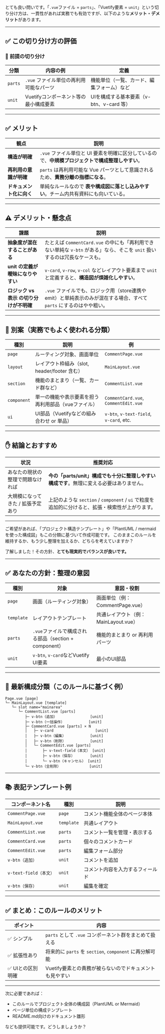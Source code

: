 とても良い問いです。「`.vue`ファイル = `parts`」、「Vuetify要素 = `unit`」という切り分け方は、一貫性があれば実務でも有効ですが、以下のような**メリット・デメリット**があります。

---

## ✅ この切り分け方の評価

### 🎯 **前提の切り分け**

| 分類      | 内容の例                    | 定義                          |
| ------- | ----------------------- | --------------------------- |
| `parts` | `.vue` ファイル単位の再利用可能なパーツ | 機能単位（一覧、カード、編集フォーム）など       |
| `unit`  | Vuetifyコンポーネント等の最小構成要素  | UIを構成する基本要素（v-btn、v-card 等） |

---

## ✅ メリット

| 観点             | 説明                                                       |
| -------------- | -------------------------------------------------------- |
| **構造が明確**      | `.vue` ファイル単位と UI 要素を明確に区分しているので、**中規模プロジェクトで構成整理しやすい**。 |
| **再利用の意識が明確**  | `parts` は再利用可能な Vue パーツとして意識されるため、**責務分離の指標になる**。        |
| **ドキュメント化に向く** | 単純なルールなので **表や構成図に落とし込みやすい**。チーム内共有資料にも向いている。            |

---

## ⚠️ デメリット・懸念点

| 課題                       | 説明                                                                              |
| ------------------------ | ------------------------------------------------------------------------------- |
| **抽象度が混在することがある**        | たとえば `CommentCard.vue` の中にも「再利用できない単純な `v-btn` がある」なら、そこを `unit` 扱いするのは冗長なケースも。 |
| **unit の定義が曖昧になりやすい**    | `v-card`, `v-row`, `v-col` などレイアウト要素まで `unit` と定義すると、**構造図が煩雑化しやすい**。           |
| **ロジック vs 表示 の切り分けが不明確** | `.vue` ファイルでも、ロジック用（store連携や emit）と単純表示のみが混在する場合、すべて `parts` にするのはやや粗い。         |

---

## 🔁 別案（実務でもよく使われる分類）

| 種別          | 説明                               | 例                                       |
| ----------- | -------------------------------- | --------------------------------------- |
| `page`      | ルーティング対象、画面単位                    | `CommentPage.vue`                       |
| `layout`    | レイアウト枠組み（slot, header/footer 含む） | `MainLayout.vue`                        |
| `section`   | 機能のまとまり（一覧、カード群など）               | `CommentList.vue`                       |
| `component` | 単一の機能や表示要素を担う再利用部品（vueファイル）      | `CommentCard.vue`, `CommentEdit.vue`    |
| `ui`        | UI部品（Vuetifyなどの組み合わせ or 単品）      | `v-btn`, `v-text-field`, `v-card`, etc. |

---

## ✋ 結論とおすすめ

| 状況                 | 推奨対応                                                             |
| ------------------ | ---------------------------------------------------------------- |
| あなたの現状の整理で問題なければ   | **今の「parts/unit」構成でも十分に整理しやすい構成です**。無理に変える必要はありません。              |
| 大規模になってきた / 拡張予定あり | 上記のような `section` / `component` / `ui` で粒度を追加的に分けると、拡張・検索性が上がります。 |

---

ご希望があれば、「プロジェクト構造テンプレート」や「PlantUML / mermaid を使った構成図」もこの分類に基づいて作成可能です。
このままこのルールを維持するか、もう少し整理を加えるか、どちらを考えていますか？

了解しました！その方針、**とても現実的でバランスが良いです。**

---

## ✅ あなたの方針：整理の意図

| 種別         | 対象                                      | 意図・役割                     |
| ---------- | --------------------------------------- | ------------------------- |
| `page`     | 画面（ルーティング対象）                            | 画面単位（例：CommentPage.vue）   |
| `template` | レイアウトテンプレート                             | 共通レイアウト（例：MainLayout.vue） |
| `parts`    | `.vue`ファイルで構成される部品（section + component） | 機能的まとまり or 再利用パーツ         |
| `unit`     | `v-btn`, `v-card`などVuetify UI要素         | 最小のUI部品                   |

---

## 🧩 最新構成分類（このルールに基づく例）

```plaintext
Page.vue [page]
└─ MainLayout.vue [template]
   └─ slot name="mainarea"
      └─ CommentList.vue [parts]
         ├─ v-btn（追加）               [unit]
         ├─ v-btn（一括操作）           [unit]
         ├─ CommentCard.vue [parts] × N
         │   ├─ v-card                   [unit]
         │   ├─ v-btn（編集）           [unit]
         │   ├─ v-btn（削除）           [unit]
         │   └─ CommentEdit.vue [parts]
         │       ├─ v-text-field（本文） [unit]
         │       ├─ v-btn（保存）       [unit]
         │       └─ v-btn（キャンセル） [unit]
         └─ v-btn（全削除）             [unit]
```

---

## 📚 表記テンプレート例

| コンポーネント名           | 種別         | 説明               |
| ------------------ | ---------- | ---------------- |
| `CommentPage.vue`  | `page`     | コメント機能全体のページ本体   |
| `MainLayout.vue`   | `template` | 共通レイアウト          |
| `CommentList.vue`  | `parts`    | コメント一覧を管理・表示する   |
| `CommentCard.vue`  | `parts`    | 個々のコメントカード       |
| `CommentEdit.vue`  | `parts`    | 編集フォーム部分         |
| `v-btn（追加）`        | `unit`     | コメントを追加          |
| `v-text-field（本文）` | `unit`     | コメント内容を入力するフィールド |
| `v-btn（保存）`        | `unit`     | 編集を確定            |

---

## ✅ まとめ：このルールのメリット

| ポイント       | 内容                                           |
| ---------- | -------------------------------------------- |
| ✅ シンプル     | `parts` として `.vue` コンポーネント群をまとめて扱える          |
| ✅ 拡張性あり    | 将来的に `parts` を `section`, `component` に再分解可能 |
| ✅ UIとの区別明確 | Vuetify要素との責務が被らないのでドキュメントも見やすい              |

---

次に必要であれば：

* このルールでプロジェクト全体の構成図（PlantUML or Mermaid）
* ページ単位の構成テンプレート
* README.md向けのドキュメント雛形

なども提供可能です。どうしましょうか？

